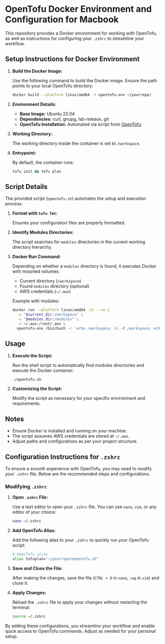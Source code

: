 # OpenTofu Docker Environment and Configuration for Macbook

This repository provides a Docker environment for working with OpenTofu, as well as instructions for configuring your `.zshrc` to streamline your workflow.

## Setup Instructions for Docker Environment

1. **Build the Docker Image:**

   Use the following command to build the Docker image. Ensure the path points to your local OpenTofu directory:

   ```sh
   docker build --platform linux/amd64 -t opentofu-env ~/yourrepo/
   ```

2. **Environment Details:**

   - **Base Image:** Ubuntu 22.04
   - **Dependencies:** curl, gnupg, lsb-release, git
   - **OpenTofu Installation:** Automated via script from [OpenTofu](https://get.opentofu.org)

3. **Working Directory:**

   The working directory inside the container is set to `/workspace`.

4. **Entrypoint:**

   By default, the container runs:
   ```sh
   tofu init && tofu plan
   ```

## Script Details

The provided script (`opentofu.sh`) automates the setup and execution process:

1. **Format with `tofu fmt`:**

   Ensures your configuration files are properly formatted.

2. **Identify Modules Directories:**

   The script searches for `modules` directories in the current working directory hierarchy.

3. **Docker Run Command:**

   Depending on whether a `modules` directory is found, it executes Docker with mounted volumes:

   - Current directory (`/workspace`)
   - Found `modules` directory (optional)
   - AWS credentials (`~/.aws`)

   Example with modules:
   ```sh
   docker run --platform linux/amd64 -it --rm \
     -v "$current_dir:/workspace" \
     -v "$modules_dir:/modules" \
     -v ~/.aws:/root/.aws \
     opentofu-env /bin/bash -c 'echo /workspace; ls -R /workspace; echo /modules; ls -R /modules; tofu init && tofu plan'
   ```

## Usage

1. **Execute the Script:**

   Run the shell script to automatically find modules directories and execute the Docker container:

   ```sh
   ./opentofu.sh
   ```

2. **Customizing the Script:**

   Modify the script as necessary for your specific environment and requirements.

## Notes

- Ensure Docker is installed and running on your machine.
- The script assumes AWS credentials are stored at `~/.aws`.
- Adjust paths and configurations as per your project structure.

## Configuration Instructions for `.zshrc`

To ensure a smooth experience with OpenTofu, you may need to modify your `.zshrc` file. Below are the recommended steps and configurations.

### Modifying `.zshrc`

1. **Open `.zshrc` File:**

   Use a text editor to open your `.zshrc` file. You can use `nano`, `vim`, or any editor of your choice:

   ```sh
   nano ~/.zshrc
   ```

2. **Add OpenTofu Alias:**

   Add the following alias to your `.zshrc` to quickly run your OpenTofu script:

   ```sh
   # OpenTofu alias
   alias tofuplan="~/yourrepo/opentofu.sh"
   ```
3. **Save and Close the File:**

   After making the changes, save the file (`CTRL + O` in `nano`, `:wq` in `vim`) and close it.

4. **Apply Changes:**

   Reload the `.zshrc` file to apply your changes without restarting the terminal:

   ```sh
   source ~/.zshrc
   ```

By adding these configurations, you streamline your workflow and enable quick access to OpenTofu commands. Adjust as needed for your personal setup.
